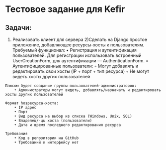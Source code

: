 # Тестовое задание для Kefir

## Задачи:
  1) Реализовать клиент для сервера
  2)Сделать на Django простое приложение, добавляющее ресурсы-хосты к пользователям.
       Требуемый функционал:
          • Регистрация и аутентификация пользователей. Для регистрации использовать встроенный UserCreationForm, для аутентификации — AuthenticationForm.
          • Аутентифицированные пользователи:
              ◦ Могут добавлять и редактировать свои хосты (IP + порт + тип ресурса)
              ◦ Не могут видеть хосты других пользователей

    Плюсом будет создание группы пользователей-администраторов:
        • Администраторы могут видеть, добавлять/назначать и редактировать хосты других пользователей

    Формат hosресурса-хоста:
        • IP адрес
        • Порт
        • Вид ресурса на выбор из списка (Windows, Unix, SQL)
        • Владелец/-цы хоста (пользователи)
        • Дата и время последнего редактирования ресурса

    Требования
        • Код в репозитории на GitHub
        • Требований к интерфейсу нет
